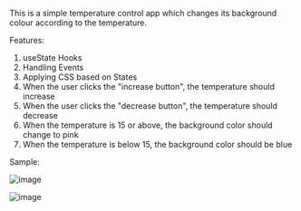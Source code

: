 This is a simple temperature control app which changes its background colour according to the temperature.

Features:
1. useState Hooks 
2. Handling Events
3. Applying CSS based on States
4. When the user clicks the "increase button", the temperature should increase
5. When the user clicks the "decrease button", the temperature should decrease
6. When the temperature is 15 or above, the background color should change to pink
7. When the temperature is below 15, the background color should be blue

Sample:

![image](https://github.com/RevadiSundaram/temperature-control/assets/47391816/f5a14e1d-72aa-4265-b50d-1a4d7236cc01)


![image](https://github.com/RevadiSundaram/temperature-control/assets/47391816/51debd35-f292-4915-a138-030f4f701a32)



